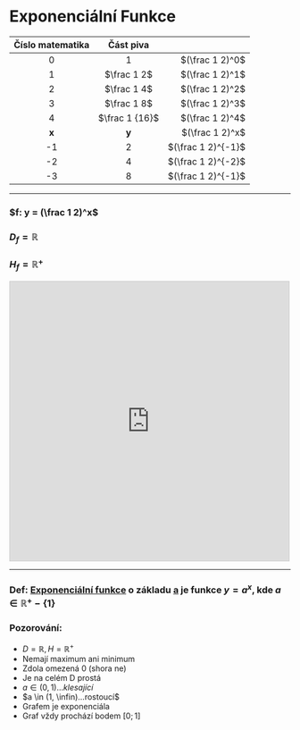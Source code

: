 # Exponenciální Funkce

| **Číslo matematika** |**Část piva**||
|:-:|:-:|-:|
|0|1|$(\frac 1 2)^0$|
|1|$\frac 1 2$|$(\frac 1 2)^1$|
|2|$\frac 1 4$|$(\frac 1 2)^2$|
|3|$\frac 1 8$|$(\frac 1 2)^3$|
|4|$\frac 1 {16}$|$(\frac 1 2)^4$|
|**x**|**y**|$(\frac 1 2)^x$|
|-1|2|$(\frac 1 2)^{-1}$|
|-2|4|$(\frac 1 2)^{-2}$|
|-3|8|$(\frac 1 2)^{-1}$|

<hr>

### $f: y = (\frac 1 2)^x$  
### $D_f = \mathbb{R}$  
### $H_f = \mathbb{R}^+$
<iframe src="https://www.desmos.com/calculator/6mzsphqqot?embed" width="500" height="500" style="border: 1px solid #ccc" frameborder=0></iframe>
<hr>

### Def: <u>Exponenciální funkce</u> o základu <u>a</u> je funkce $y=a^x$, kde $a \in \mathbb{R}^+-\{1\}$
### Pozorování: 
- $D = \mathbb{R}, H = \mathbb{R}^+$
- Nemají maximum ani minimum
- Zdola omezená 0 (shora ne)
- Je na celém D prostá
- $a \in (0, 1)...klesající$
- $a \in (1, \infin)...rostoucí$
- Grafem je exponenciála
- Graf vždy prochází bodem $[0; 1]$